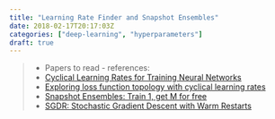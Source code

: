 ```yaml
---
title: "Learning Rate Finder and Snapshot Ensembles"
date: 2018-02-17T20:17:03Z
categories: ["deep-learning", "hyperparameters"]
draft: true
---
```

> * Papers to read - references: 
> * [Cyclical Learning Rates for Training Neural Networks](https://arxiv.org/abs/1506.01186)
> * [Exploring loss function topology with cyclical learning rates](https://arxiv.org/abs/1702.04283v1)
> * [Snapshot Ensembles: Train 1, get M for free](https://arxiv.org/abs/1704.00109v1)
> * [SGDR: Stochastic Gradient Descent with Warm Restarts](https://arxiv.org/abs/1608.03983v5)